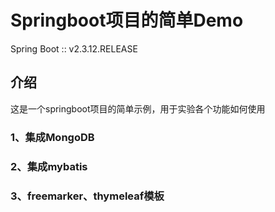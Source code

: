 # Springboot项目的简单Demo
Spring Boot :: v2.3.12.RELEASE 
## 介绍
这是一个springboot项目的简单示例，用于实验各个功能如何使用
### 1、集成MongoDB
### 2、集成mybatis
### 3、freemarker、thymeleaf模板
